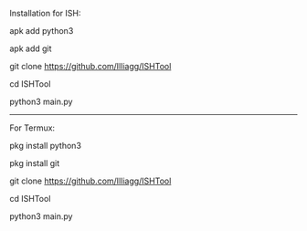 Installation for ISH: 
         
apk add python3   
                                                                                                                                                                                                                                
apk add git    
                                                                                                                                                                                                                               
git clone https://github.com/Illiagg/ISHTool 
         
cd ISHTool 
         
python3 main.py
        
---------------------------
          
For Termux:
    
pkg install python3
        
pkg install git

git clone https://github.com/Illiagg/ISHTool 
         
cd ISHTool 
         
python3 main.py
